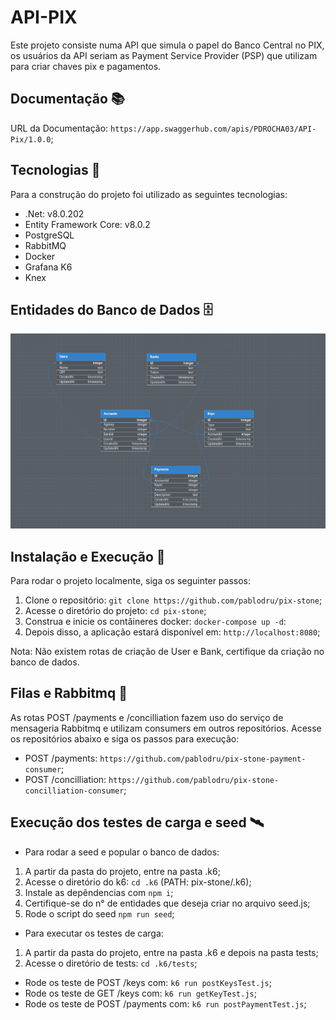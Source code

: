 # API-PIX

Este projeto consiste numa API que simula o papel do Banco Central no PIX, os usuários da API seriam as Payment Service Provider (PSP) que utilizam para criar chaves pix e pagamentos.

## Documentação 📚

URL da Documentação: `https://app.swaggerhub.com/apis/PDROCHA03/API-Pix/1.0.0`;

## Tecnologias 🔧

Para a construção do projeto foi utilizado as seguintes tecnologias:

- .Net: v8.0.202
- Entity Framework Core: v8.0.2
- PostgreSQL
- RabbitMQ
- Docker
- Grafana K6
- Knex

## Entidades do Banco de Dados 🗄️

![Diagrama do Banco de Dados](./Data/Database.png)

## Instalação e Execução 🚀

Para rodar o projeto localmente, siga os seguinter passos:

1. Clone o repositório: `git clone https://github.com/pablodru/pix-stone`;
2. Acesse o diretório do projeto: `cd pix-stone`;
3. Construa e inicie os contâineres docker: `docker-compose up -d`:
4. Depois disso, a aplicação estará disponível em: `http://localhost:8080`;

Nota: Não existem rotas de criação de User e Bank, certifique da criação no banco de dados.

## Filas e Rabbitmq 🐇

As rotas POST /payments e /concilliation fazem uso do serviço de mensageria Rabbitmq e utilizam consumers em outros repositórios. Acesse os repositórios abaixo e siga os passos para execução:

- POST /payments: `https://github.com/pablodru/pix-stone-payment-consumer`;
- POST /concilliation: `https://github.com/pablodru/pix-stone-concilliation-consumer`;

## Execução dos testes de carga e seed 🛰️

- Para rodar a seed e popular o banco de dados:

1. A partir da pasta do projeto, entre na pasta .k6;
2. Acesse o diretório do k6: `cd .k6` (PATH: pix-stone/.k6);
3. Instale as depêndencias com `npm i`;
4. Certifique-se do n° de entidades que deseja criar no arquivo seed.js;
5. Rode o script do seed `npm run seed`;

- Para executar os testes de carga:

1. A partir da pasta do projeto, entre na pasta .k6 e depois na pasta tests;
2. Acesse o diretório de tests: `cd .k6/tests`;
  - Rode os teste de POST /keys com: `k6 run postKeysTest.js`;
  - Rode os teste de GET /keys com: `k6 run getKeyTest.js`;
  - Rode os teste de POST /payments com: `k6 run postPaymentTest.js`;

